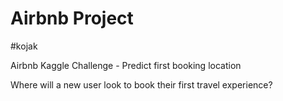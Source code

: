 # Airbnb Project 
\#kojak

Airbnb Kaggle Challenge - Predict first booking location
  
Where will a new user look to book their first travel experience?